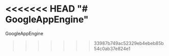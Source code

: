 <<<<<<< HEAD
"# GoogleAppEngine" 
=======
GoogleAppEngine
>>>>>>> 33987b749ac52329eb4ebeb85b54c0ab37e824e1
